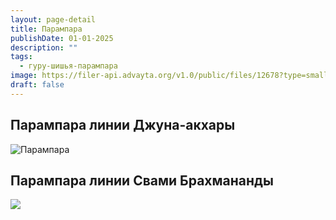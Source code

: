 ```yaml
---
layout: page-detail
title: Парампара
publishDate: 01-01-2025
description: ""
tags:
  - гуру-шишья-парампара
image: https://filer-api.advayta.org/v1.0/public/files/12678?type=small
draft: false
---
```


## **Парампара линии Джуна-акхары**

![Парампара](https://filer-api.advayta.org/v1.0/public/files/12678?size=medium "Парампара") 

## **Парампара линии Свами Брахмананды**
  
  
[![](https://filer-api.advayta.org/v1.0/public/files/53490?size=medium)](https://filer-api.advayta.org/v1.0/public/files/53497?size=medium)
<!-- 
  
[Семь мудрецов](/nasha-traditsiya/svyatye-nashey-linii-peredachi-parampary/)

[Шри Вьясадева](/nasha-traditsiya/svyatye-nashey-linii-peredachi-parampary-shri-vyasadeva/)

[Шри Шука](/nasha-traditsiya/svyatye-nashey-linii-peredachi-guru-shishya-parampary-shri-shuka/)

[Шри Гаудапада](/nasha-traditsiya/svyatye-nashey-linii-peredachi-parampary-shri-gaudapada/)

[Кумары](/nasha-traditsiya/kumary/) -->
  
  
